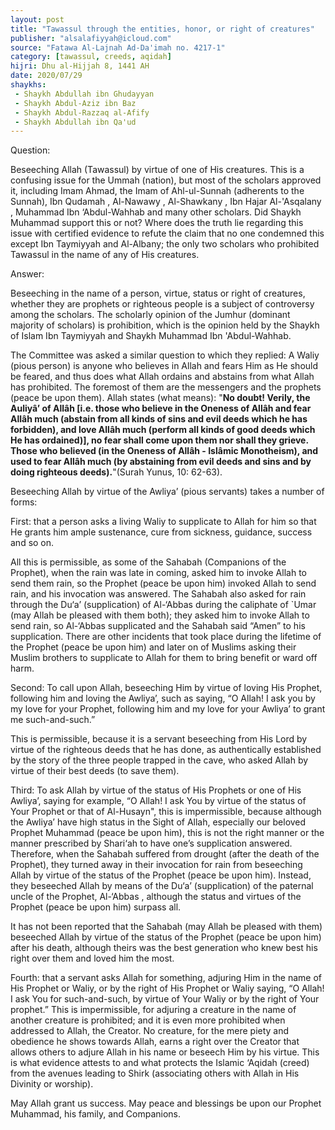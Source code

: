 ```yaml
---
layout: post
title: "Tawassul through the entities, honor, or right of creatures"
publisher: "alsalafiyyah@icloud.com"
source: "Fatawa Al-Lajnah Ad-Da'imah no. 4217-1"
category: [tawassul, creeds, aqidah]
hijri: Dhu al-Hijjah 8, 1441 AH
date: 2020/07/29
shaykhs: 
 - Shaykh Abdullah ibn Ghudayyan
 - Shaykh Abdul-Aziz ibn Baz
 - Shaykh Abdul-Razzaq al-Afify
 - Shaykh Abdullah ibn Qa'ud
---
```


Question: 

Beseeching Allah (Tawassul) by virtue of one of His creatures. This is a confusing issue for the Ummah (nation), but most of the scholars approved it, including Imam Ahmad, the Imam of Ahl-ul-Sunnah (adherents to the Sunnah), Ibn Qudamah , Al-Nawawy , Al-Shawkany , Ibn Hajar Al-'Asqalany , Muhammad Ibn ‘Abdul-Wahhab and many other scholars. Did Shaykh Muhammad support this or not? Where does the truth lie regarding this issue with certified evidence to refute the claim that no one condemned this except Ibn Taymiyyah and Al-Albany; the only two scholars who prohibited Tawassul in the name of any of His creatures.

Answer:

Beseeching in the name of a person, virtue, status or right of creatures, whether they are prophets or righteous people is a subject of controversy among the scholars. The scholarly opinion of the Jumhur (dominant majority of scholars) is prohibition, which is the opinion held by the Shaykh of Islam Ibn Taymiyyah and Shaykh Muhammad Ibn 'Abdul-Wahhab.

The Committee was asked a similar question to which they replied:
A Waliy (pious person) is anyone who believes in Allah and fears Him as He should be feared, and thus does what Allah ordains and abstains from what Allah has prohibited. The foremost of them are the messengers and the prophets (peace be upon them). Allah states (what means): "**No doubt! Verily, the Auliyâ’ of Allâh [i.e. those who believe in the Oneness of Allâh and fear Allâh much (abstain from all kinds of sins and evil deeds which he has forbidden), and love Allâh much (perform all kinds of good deeds which He has ordained)], no fear shall come upon them nor shall they grieve. Those who believed (in the Oneness of Allâh - Islâmic Monotheism), and used to fear Allâh much (by abstaining from evil deeds and sins and by doing righteous deeds).**"(Surah Yunus, 10: 62-63).

Beseeching Allah by virtue of the Awliya’ (pious servants) takes a number of forms:

First: that a person asks a living Waliy to supplicate to Allah for him so that He grants him ample sustenance, cure from sickness, guidance, success and so on.

All this is permissible, as some of the Sahabah (Companions of the Prophet), when the rain was late in coming, asked him to invoke Allah to send them rain, so the Prophet (peace be upon him) invoked Allah to send rain, and his invocation was answered. The Sahabah also asked for rain through the Du‘a’ (supplication) of Al-‘Abbas during the caliphate of `Umar (may Allah be pleased with them both); they asked him to invoke Allah to send rain, so Al-‘Abbas supplicated and the Sahabah said “Amen” to his supplication. There are other incidents that took place during the lifetime of the Prophet (peace be upon him) and later on of Muslims asking their Muslim brothers to supplicate to Allah for them to bring benefit or ward off harm.

Second: To call upon Allah, beseeching Him by virtue of loving His Prophet, following him and loving the Awliya’, such as saying, “O Allah! I ask you by my love for your Prophet, following him and my love for your Awliya’ to grant me such-and-such.” 

This is permissible, because it is a servant beseeching from His Lord by virtue of the righteous deeds that he has done, as authentically established by the story of the three people trapped in the cave, who asked Allah by virtue of their best deeds (to save them).

Third: To ask Allah by virtue of the status of His Prophets or one of His Awliya’, saying for example, “O Allah! I ask You by virtue of the status of Your Prophet or that of Al-Husayn", this is impermissible, because although the Awliya’ have high status in the Sight of Allah, especially our beloved Prophet Muhammad (peace be upon him), this is not the right manner or the manner prescribed by Shari‘ah to have one’s supplication answered. Therefore, when the Sahabah suffered from drought (after the death of the Prophet), they turned away in their invocation for rain from beseeching Allah by virtue of the status of the Prophet (peace be upon him). Instead, they beseeched Allah by means of the Du‘a’ (supplication) of the paternal uncle of the Prophet, Al-‘Abbas , although the status and virtues of the Prophet (peace be upon him) surpass all.

It has not been reported that the Sahabah (may Allah be pleased with them) beseeched Allah by virtue of the status of the Prophet (peace be upon him) after his death, although theirs was the best generation who knew best his right over them and loved him the most.

Fourth: that a servant asks Allah for something, adjuring Him in the name of His Prophet or Waliy, or by the right of His Prophet or Waliy saying, “O Allah! I ask You for such-and-such, by virtue of Your Waliy or by the right of Your prophet.” This is impermissible, for adjuring a creature in the name of another creature is prohibited; and it is even more prohibited when addressed to Allah, the Creator. No creature, for the mere piety and obedience he shows towards Allah, earns a right over the Creator that allows others to adjure Allah in his name or beseech Him by his virtue. This is what evidence attests to and what protects the Islamic ‘Aqidah (creed) from the avenues leading to Shirk (associating others with Allah in His Divinity or worship).


May Allah grant us success. May peace and blessings be upon our Prophet Muhammad, his family, and Companions.


